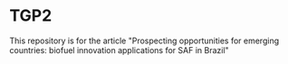 # TGP2
This repository is for the article "Prospecting opportunities for emerging countries: biofuel innovation applications for SAF in Brazil"
